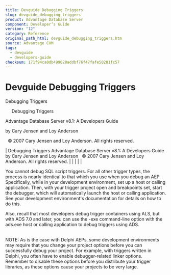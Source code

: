 ```yaml
---
title: Devguide Debugging Triggers
slug: devguide_debugging_triggers
product: Advantage Database Server
component: Developer’s Guide
version: "12"
category: Reference
original_path_html: devguide_debugging_triggers.htm
source: Advantage CHM
tags:
  - devguide
  - developers-guide
checksum: 171f94ca0db499028addbf76f47fafe50281fc57
---
```


# Devguide Debugging Triggers

Debugging Triggers

     Debugging Triggers

Advantage Database Server v8.1: A Developers Guide

by Cary Jensen and Loy Anderson

  © 2007 Cary Jensen and Loy Anderson. All rights reserved.

| Debugging Triggers  Advantage Database Server v8.1: A Developers Guide  by Cary Jensen and Loy Anderson    © 2007 Cary Jensen and Loy Anderson. All rights reserved. |  |  |  |  |

You cannot debug SQL script triggers. For all other trigger types, the process is nearly identical to that which you use when you debug an AEP. Specifically, while in your development environment, set up a host or calling application. Then, with your trigger project open and breakpoints set, start the debugger, which will automatically launch the host or calling application. See your development environment's documentation for details on how to do this.

Also, recall that most developers debug trigger containers using ALS, but with ADS 7.0 and later, you can use the -exe command-line option with the ads.exe host or calling application to debug triggers using ADS.

   
NOTE: As is the case with Delphi AEPs, some development environments may require that you change your project options before you can successfully debug your project. For example, with triggers written in Delphi, you often have to enable debugger-related linker options. Remember to disable these options before you distribute your trigger libraries, as these options cause your projects to be very large.
